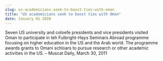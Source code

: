 ```yaml
---
slug: us-academicians-seek-to-boost-ties-with-oman
title: "US academicians seek to boost ties with Oman"
date: January 01 2020
---
```


<p>Seven US university and coloefe presidents and vice presidents visited Oman to participate in teh Fulbright-Hays Seminars Abroad programme focusing on higher education in the US and the Arab world. The programme awards grants to Omani schloars to pursue research or other academic activities in the US. – Muscat Daily, March 30, 2011
</p>
